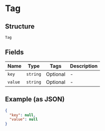 
# Tag

## Structure

`Tag`

## Fields

| Name | Type | Tags | Description |
|  --- | --- | --- | --- |
| `key` | `string` | Optional | - |
| `value` | `string` | Optional | - |

## Example (as JSON)

```json
{
  "key": null,
  "value": null
}
```

